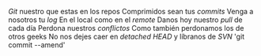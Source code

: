 
*Git* nuestro que estas en los repos 
Comprimidos sean tus *commits* 
Venga a nosotros tu *log* 
En el local como en el *remote* 
Danos hoy nuestro *pull* de cada día 
Perdona nuestros *conflictos* 
Como también perdonamos los de otros geeks
No nos dejes caer en *detached HEAD* 
y líbranos de *SVN* 
'git commit --amend'

